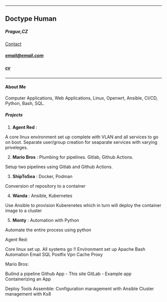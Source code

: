 ----


## Doctype Human     
##### Prague,CZ
[Contact](/contact/contact.md)
##### email@email.com
##### [cv](/Resume_AF.pdf)
----


#### About Me

Computer Applications, Web Applications, Linux, Openwrt, Ansible, CI/CD, Python, Bash, SQL.



##### Projects


1. **Agent Red** :


 A core linux environment set up complete with VLAN and all services to go on boot. Separate user/group  creation for seaparate services with varying priveleges.
 

2. **Mario Bros** : Plumbing for pipelines. Gitlab, Github Actions.

 Setup two pipelines using Gitlab and Github Actions. 


3. **ShipToSea** : Docker, Podman

 Conversion of repository to a container



4. **Wanda** : Ansible, Kubernetes

 Use Ansible to provision Kuberenetes which in turn will deploy the container image to a cluster



5. **Monty** : Automation with Python
  
  Automate the entire process using python



Agent Red:

Core linux set up. All systems go !!
Environment set up
Apache
Bash Automation
Email
SQL
Postfix
Vpn
Cache
Proxy

Mario Bros:

Builind a pipeline
Github App - This site
GitLab - Example app
Containerizing an App

Deploy Tools Assemble:
Configuration management with Ansible
Cluster management with Ks8
